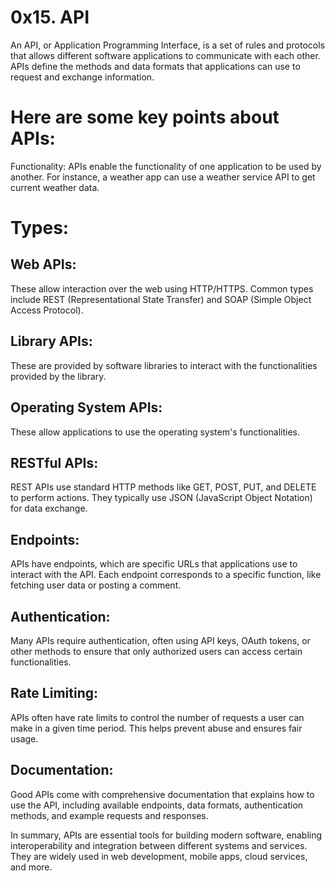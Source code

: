 #		0x15. API

An API, or Application Programming Interface, is a set of rules and protocols that allows different software applications to communicate with each other. APIs define the methods and data formats that applications can use to request and exchange information.

#		Here are some key points about APIs:

Functionality: APIs enable the functionality of one application to be used by another. For instance, a weather app can use a weather service API to get current weather data.

#		Types:

##		Web APIs:
These allow interaction over the web using HTTP/HTTPS. Common types include REST (Representational State Transfer) and SOAP (Simple Object Access Protocol).

##		Library APIs: 
These are provided by software libraries to interact with the functionalities provided by the library.

##		Operating System APIs:
These allow applications to use the operating system's functionalities.

##		RESTful APIs:
REST APIs use standard HTTP methods like GET, POST, PUT, and DELETE to perform actions. They typically use JSON (JavaScript Object Notation) for data exchange.

##		Endpoints:
 APIs have endpoints, which are specific URLs that applications use to interact with the API. Each endpoint corresponds to a specific function, like fetching user data or posting a comment.

##		Authentication: 
Many APIs require authentication, often using API keys, OAuth tokens, or other methods to ensure that only authorized users can access certain functionalities.

##		Rate Limiting: 
APIs often have rate limits to control the number of requests a user can make in a given time period. This helps prevent abuse and ensures fair usage.

##		Documentation:
Good APIs come with comprehensive documentation that explains how to use the API, including available endpoints, data formats, authentication methods, and example requests and responses.

In summary, APIs are essential tools for building modern software, enabling interoperability and integration between different systems and services. They are widely used in web development, mobile apps, cloud services, and more.

